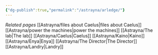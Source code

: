 ```yaml
---
{"dg-publish":true,"permalink":"/astrayna/arledge/"}
---
```


*Related pages*
[[Astrayna/files about Caelus\|files about Caelus]]
[[Astrayna/power the machines\|power the machines]]
[[Astrayna/The lab\|The lab]]
[[Astrayna/Caelus\|Caelus]]
[[Astrayna/Kaino\|Kaino]]
[[Astrayna/Enya\|Enya]]
[[Astrayna/The Director\|The Director]]
[[Astrayna/Landry\|Landry]]
